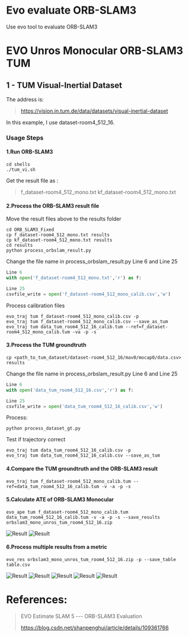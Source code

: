 # Evo evaluate ORB-SLAM3
Use evo tool to evaluate ORB-SLAM3

# EVO Unros Monocular ORB-SLAM3 TUM
## 1 - TUM Visual-Inertial Dataset
The address is:
>https://vision.in.tum.de/data/datasets/visual-inertial-dataset

In this example, I use dataset-room4_512_16.

### Usage Steps

#### 1.Run ORB-SLAM3
```shell script
cd shells
./tum_vi.sh
```
Get the result file as : 
>f_dataset-room4_512_mono.txt
>kf_dataset-room4_512_mono.txt
>


#### 2.Process the ORB-SLAM3 result file
Move the result files above to the results folder
```shell script
cd ORB_SLAM3_Fixed
cp f_dataset-room4_512_mono.txt results
cp kf_dataset-room4_512_mono.txt results
cd results
python process_orbslam_result.py
```
Change the file name in process_orbslam_result.py Line 6 and Line 25
```python
Line 6
with open('f_dataset-room4_512_mono.txt','r') as f:

Line 25
csvfile_write = open('f_dataset-room4_512_mono_calib.csv','w')
```
Process calibration files
```
evo_traj tum f_dataset-room4_512_mono_calib.csv -p
evo_traj tum f_dataset-room4_512_mono_calib.csv --save_as_tum
evo_traj tum data_tum_room4_512_16_calib.tum --ref=f_dataset-room4_512_mono_calib.tum -va -p -s
```
#### 3.Process the TUM groundtruth
```shell script
cp <path_to_tum_dataset/dataset-room4_512_16/mav0/mocap0/data.csv> results
```
Change the file name in process_orbslam_result.py Line 6 and Line 25
```python
Line 6
with open('data_tum_room4_512_16.csv','r') as f:

Line 25
csvfile_write = open('data_tum_room4_512_16_calib.csv','w')
```
Process:
```shell script
python process_dataset_gt.py
```
Test if trajectory correct
```shell script
evo_traj tum data_tum_room4_512_16_calib.csv -p
evo_traj tum data_tum_room4_512_16_calib.csv --save_as_tum
```

#### 4.Compare the TUM groundtruth and the ORB-SLAM3 result
```shell script
evo_traj tum f_dataset-room4_512_mono_calib.tum --ref=data_tum_room4_512_16_calib.tum -v -a -p -s
```

#### 5.Calculate ATE of ORB-SLAM3 Monocular
```shell script
evo_ape tum f_dataset-room4_512_mono_calib.tum data_tum_room4_512_16_calib.tum -v -a -p -s --save_results orbslam3_mono_unros_tum_room4_512_16.zip
```
![Result](https://github.com/shanpenghui/ORB_SLAM3_Fixed/blob/master/pics/Screenshot%20from%202020-11-10%2010-28-55.png)
![Result](https://github.com/shanpenghui/ORB_SLAM3_Fixed/blob/master/pics/Screenshot%20from%202020-11-10%2010-29-05.png)

#### 6.Process multiple results from a metric
```shell script
evo_res orbslam3_mono_unros_tum_room4_512_16.zip -p --save_table table.csv
```
![Result](https://github.com/shanpenghui/ORB_SLAM3_Fixed/blob/master/pics/image.png)
![Result](https://github.com/shanpenghui/ORB_SLAM3_Fixed/blob/master/pics/image1.png)
![Result](https://github.com/shanpenghui/ORB_SLAM3_Fixed/blob/master/pics/image2.png)
![Result](https://github.com/shanpenghui/ORB_SLAM3_Fixed/blob/master/pics/image3.png)
![Result](https://github.com/shanpenghui/ORB_SLAM3_Fixed/blob/master/pics/image4.png)



# References:

>EVO Estimate SLAM 5 --- ORB-SLAM3 Evaluation
>
>https://blog.csdn.net/shanpenghui/article/details/109361766